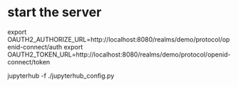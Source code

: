 
# start the server
export OAUTH2_AUTHORIZE_URL=http://localhost:8080/realms/demo/protocol/openid-connect/auth
export OAUTH2_TOKEN_URL=http://localhost:8080/realms/demo/protocol/openid-connect/token

jupyterhub -f ./jupyterhub_config.py
